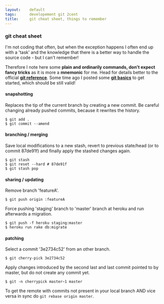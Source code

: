 ```yaml
---
layout:    default
tags:      developement git 2cent
title:     git cheat sheet, things to remember
---
```

### git cheat sheet

I'm not coding that often, but when the exception happens I often end up with a 'task' and the knowledge that there is a better way to handle the source code - but I can't remember!

Therefore I note here some **plain and ordinarily commands, don't expect fancy tricks** as it is more a **mnemonic** for me. Head for details better to the official **[git reference][1]**. Some time ago I posted some **[git basics][2]** to get started, which should be still valid!

#### snapshotting

Replaces the tip of the current branch by creating a new commit. Be careful changing already pushed commits, because it rewrites the history.

    $ git add .
    $ git commit --amend

#### branching / merging

Save local modifications to a new stash, revert to previous state/head (or to commit 87de91f) and finally apply the stashed changes again.

    $ git stash
    $ git reset --hard # 87de91f
    $ git stash pop

#### sharing / updating

Remove branch 'featureA'.

    $ git push origin :featureA

Force pushing 'staging' branch to 'master' branch at heroku and run afterwards a migration.

    $ git push -f heroku staging:master
    $ heroku run rake db:migrate

#### patching

Select a commit '3e2734c52' from an other branch.

    $ git cherry-pick 3e2734c52

Apply changes introduced by the second last and last commit pointed to by master, but do not create any commit yet.

    $ git -n cherrypick master~1 master

To get the remote with commits not present in your local branch AND vice versa
in sync do `git rebase origin master`.

  [1]: http://git-scm.com/docs
  [2]: /ruby/2010/01/29/git-basics.html
